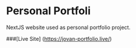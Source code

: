 # Personal Portfoli 

NextJS website used as personal portfolio project.

###[Live Site] (https://jovan-portfolio.live/)
